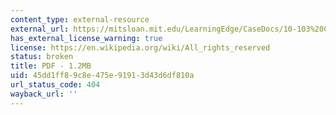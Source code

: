 ```yaml
---
content_type: external-resource
external_url: https://mitsloan.mit.edu/LearningEdge/CaseDocs/10-103%20Conexia%20Lehrich.pdf
has_external_license_warning: true
license: https://en.wikipedia.org/wiki/All_rights_reserved
status: broken
title: PDF - 1.2MB
uid: 45dd1ff8-9c8e-475e-9191-3d43d6df810a
url_status_code: 404
wayback_url: ''
---
```

